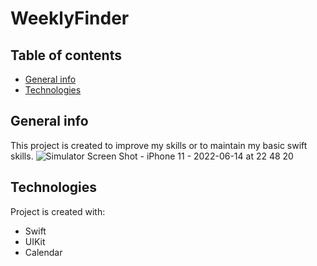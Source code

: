 # WeeklyFinder
## Table of contents
* [General info](#general-info)
* [Technologies](#technologies)

## General info
This project is created to improve my skills or to maintain my basic swift skills.
![Simulator Screen Shot - iPhone 11 - 2022-06-14 at 22 48 20](https://user-images.githubusercontent.com/85807730/173675975-0a1d423c-68fa-4871-8da4-242ac45af949.png)

## Technologies
Project is created with:
* Swift
* UIKit
* Calendar
